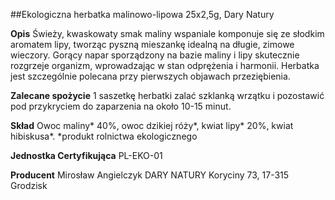##Ekologiczna herbatka malinowo-lipowa 25x2,5g, Dary Natury

**Opis** Świeży, kwaskowaty smak maliny wspaniale komponuje się ze słodkim aromatem lipy, tworząc pyszną mieszankę idealną na długie, zimowe wieczory. Gorący napar sporządzony na bazie maliny i lipy skutecznie rozgrzeje organizm, wprowadzając w stan odprężenia i harmonii. Herbatka jest szczególnie polecana przy pierwszych objawach przeziębienia.

**Zalecane spożycie** 1 saszetkę herbatki zalać szklanką wrzątku i pozostawić pod przykryciem do zaparzenia na około 10-15 minut.

**Skład** Owoc maliny* 40%, owoc dzikiej róży*, kwiat lipy* 20%, kwiat hibiskusa*.
*produkt rolnictwa ekologicznego

**Jednostka Certyfikująca** PL-EKO-01

**Producent** Mirosław Angielczyk DARY NATURY
Koryciny 73, 17-315 Grodzisk